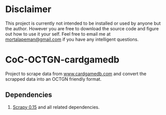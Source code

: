 Disclaimer
==========

This project is currently not intended to be installed or used by anyone but
the author. However you are free to download the source code and figure out
how to use it your self. Feel free to email me at mortalapeman@gmail.com if
you have any intelligent questions.

CoC-OCTGN-cardgamedb
====================

Project to scrape data from www.cardgamedb.com and convert the scrapped data into an OCTGN friendly format.

## Dependencies

 1. <a href="http://scrapy.org/download/">Scrapy 0.15</a> and all related dependencies.
